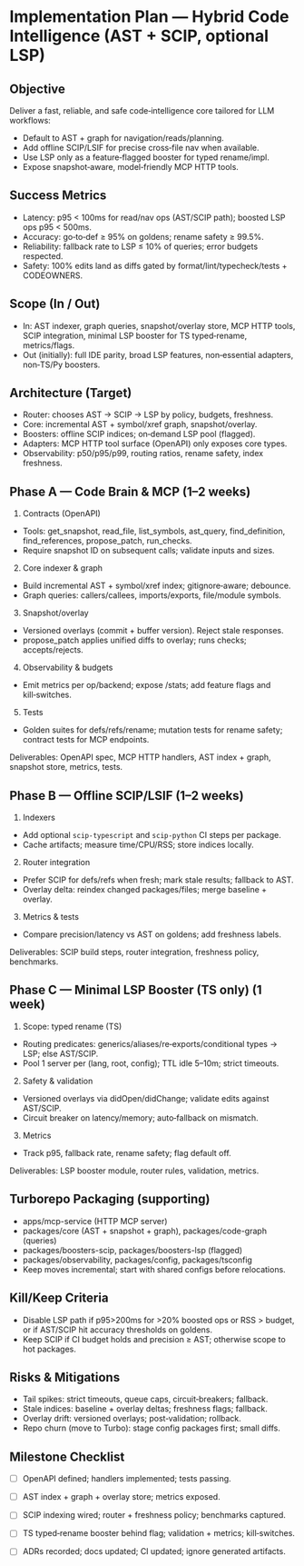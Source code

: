 # Implementation Plan — Hybrid Code Intelligence (AST + SCIP, optional LSP)

## Objective
Deliver a fast, reliable, and safe code‑intelligence core tailored for LLM workflows:
- Default to AST + graph for navigation/reads/planning.
- Add offline SCIP/LSIF for precise cross‑file nav when available.
- Use LSP only as a feature‑flagged booster for typed rename/impl.
- Expose snapshot‑aware, model‑friendly MCP HTTP tools.

## Success Metrics
- Latency: p95 < 100ms for read/nav ops (AST/SCIP path); boosted LSP ops p95 < 500ms.
- Accuracy: go‑to‑def ≥ 95% on goldens; rename safety ≥ 99.5%.
- Reliability: fallback rate to LSP ≤ 10% of queries; error budgets respected.
- Safety: 100% edits land as diffs gated by format/lint/typecheck/tests + CODEOWNERS.

## Scope (In / Out)
- In: AST indexer, graph queries, snapshot/overlay store, MCP HTTP tools, SCIP integration, minimal LSP booster for TS typed‑rename, metrics/flags.
- Out (initially): full IDE parity, broad LSP features, non‑essential adapters, non‑TS/Py boosters.

## Architecture (Target)
- Router: chooses AST → SCIP → LSP by policy, budgets, freshness.
- Core: incremental AST + symbol/xref graph, snapshot/overlay.
- Boosters: offline SCIP indices; on‑demand LSP pool (flagged).
- Adapters: MCP HTTP tool surface (OpenAPI) only exposes core types.
- Observability: p50/p95/p99, routing ratios, rename safety, index freshness.

## Phase A — Code Brain & MCP (1–2 weeks)
1) Contracts (OpenAPI)
- Tools: get_snapshot, read_file, list_symbols, ast_query, find_definition, find_references, propose_patch, run_checks.
- Require snapshot ID on subsequent calls; validate inputs and sizes.

2) Core indexer & graph
- Build incremental AST + symbol/xref index; gitignore‑aware; debounce.
- Graph queries: callers/callees, imports/exports, file/module symbols.

3) Snapshot/overlay
- Versioned overlays (commit + buffer version). Reject stale responses.
- propose_patch applies unified diffs to overlay; runs checks; accepts/rejects.

4) Observability & budgets
- Emit metrics per op/backend; expose /stats; add feature flags and kill‑switches.

5) Tests
- Golden suites for defs/refs/rename; mutation tests for rename safety; contract tests for MCP endpoints.

Deliverables: OpenAPI spec, MCP HTTP handlers, AST index + graph, snapshot store, metrics, tests.

## Phase B — Offline SCIP/LSIF (1–2 weeks)
1) Indexers
- Add optional `scip-typescript` and `scip-python` CI steps per package.
- Cache artifacts; measure time/CPU/RSS; store indices locally.

2) Router integration
- Prefer SCIP for defs/refs when fresh; mark stale results; fallback to AST.
- Overlay delta: reindex changed packages/files; merge baseline + overlay.

3) Metrics & tests
- Compare precision/latency vs AST on goldens; add freshness labels.

Deliverables: SCIP build steps, router integration, freshness policy, benchmarks.

## Phase C — Minimal LSP Booster (TS only) (1 week)
1) Scope: typed rename (TS)
- Routing predicates: generics/aliases/re‑exports/conditional types → LSP; else AST/SCIP.
- Pool 1 server per (lang, root, config); TTL idle 5–10m; strict timeouts.

2) Safety & validation
- Versioned overlays via didOpen/didChange; validate edits against AST/SCIP.
- Circuit breaker on latency/memory; auto‑fallback on mismatch.

3) Metrics
- Track p95, fallback rate, rename safety; flag default off.

Deliverables: LSP booster module, router rules, validation, metrics.

## Turborepo Packaging (supporting)
- apps/mcp-service (HTTP MCP server)
- packages/core (AST + snapshot + graph), packages/code-graph (queries)
- packages/boosters-scip, packages/boosters-lsp (flagged)
- packages/observability, packages/config, packages/tsconfig
- Keep moves incremental; start with shared configs before relocations.

## Kill/Keep Criteria
- Disable LSP path if p95>200ms for >20% boosted ops or RSS > budget, or if AST/SCIP hit accuracy thresholds on goldens.
- Keep SCIP if CI budget holds and precision ≥ AST; otherwise scope to hot packages.

## Risks & Mitigations
- Tail spikes: strict timeouts, queue caps, circuit‑breakers; fallback.
- Stale indices: baseline + overlay deltas; freshness flags; fallback.
- Overlay drift: versioned overlays; post‑validation; rollback.
- Repo churn (move to Turbo): stage config packages first; small diffs.

## Milestone Checklist
- [ ] OpenAPI defined; handlers implemented; tests passing.
- [ ] AST index + graph + overlay store; metrics exposed.
- [ ] SCIP indexing wired; router + freshness policy; benchmarks captured.
- [ ] TS typed‑rename booster behind flag; validation + metrics; kill‑switches.
- [ ] ADRs recorded; docs updated; CI updated; ignore generated artifacts.


